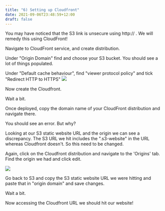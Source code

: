 ```yaml
---
title: "6) Setting up Cloudfront"
date: 2021-09-06T23:48:59+12:00
draft: false
---
```


You may have noticed that the S3 link is unsecure using http:// . We will remedy this using CloudFront!

Navigate to CloudFront service, and create distribution. 

Under "Origin Domain" find and choose your S3 bucket. You should see a lot of things populated.

Under "Default cache behaviour", find "viewer protocol policy" and tick "Redirect HTTP to HTTPS"
![](/Cprotocol.png)

Now create the Cloudfront.

Wait a bit.

Once deployed, copy the domain name of your CloudFront distribution and navigate there. 

You should see an error. But why? 

Looking at our S3 static website URL and the origin we can see a discrepancy. The S3 URL we hit includes the ".s3-website" in the URL whereas Cloudfront doesn't. So this need to be changed. 

Again, click on the Cloudfront distribution and navigate to the 'Origins' tab. Find the origin we had and click edit.

![](/Corigin.png)

Go back to S3 and copy the S3 static website URL we were hitting and paste that in "origin domain" and save changes. 

Wait a bit.

Now accessing the Cloudfront URL we should hit our website!